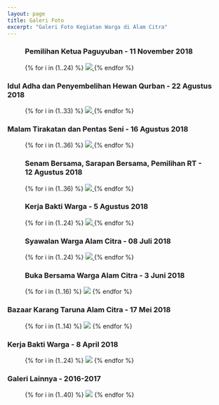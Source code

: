 ```yaml
---
layout: page
title: Galeri Foto
excerpt: "Galeri Foto Kegiatan Warga di Alam Citra"
---
```


<div class="home-gallery">

  <!-- Update November 2018 -->
  <div id="2018-11"></div>

  <figure class="third">
    <h3>Pemilihan Ketua Paguyuban - 11 November 2018</h3>
    {% for i in (1..24) %} <!-- Total 30 -->
      <a class="image-popup" href="{{ site.url }}/images/2018-november/pemilihan-ketua-paguyuban/{{ i }}.jpg">
        <img src="{{ site.url }}/images/2018-november/pemilihan-ketua-paguyuban/thumb/{{ i }}.jpg">
      </a>
    {% endfor %}
  </figure>

  <!-- Update Agustus 2018 -->
  <div id="2018-08"></div>

  <h3>Idul Adha dan Penyembelihan Hewan Qurban - 22 Agustus 2018</h3>
  <figure class="third">
    {% for i in (1..33) %} <!-- Total 75 -->
      <a class="image-popup" href="{{ site.url }}/images/2018-agustus/idul-qurban/{{ i }}.jpg">
        <img src="{{ site.url }}/images/2018-agustus/idul-qurban/thumb/{{ i }}.jpg">
      </a>
    {% endfor %}
  </figure>

  <h3>Malam Tirakatan dan Pentas Seni - 16 Agustus 2018</h3>
  <figure class="third">
    {% for i in (1..36) %} <!-- Total 82 -->
      <a class="image-popup" href="{{ site.url }}/images/2018-agustus/malam-tirakatan/{{ i }}.jpg">
        <img src="{{ site.url }}/images/2018-agustus/malam-tirakatan/thumb/{{ i }}.jpg">
      </a>
    {% endfor %}
  </figure>

  <figure class="third">
    <h3>Senam Bersama, Sarapan Bersama, Pemilihan RT - 12 Agustus 2018</h3>
    {% for i in (1..36) %} <!-- Total 89 -->
      <a class="image-popup" href="{{ site.url }}/images/2018-agustus/pemilihan-rt/{{ i }}.jpg">
        <img src="{{ site.url }}/images/2018-agustus/pemilihan-rt/thumb/{{ i }}.jpg">
      </a>
    {% endfor %}
  </figure>

  <figure class="third">
    <h3>Kerja Bakti Warga - 5 Agustus 2018</h3>
    {% for i in (1..24) %} <!-- Total 47 -->
      <a class="image-popup" href="{{ site.url }}/images/2018-agustus/kerja-bakti/{{ i }}.jpg">
        <img src="{{ site.url }}/images/2018-agustus/kerja-bakti/thumb/{{ i }}.jpg">
      </a>
    {% endfor %}
  </figure>

  <!-- Update Juli 2018 -->
  <div id="2018-07"></div>

  <figure class="third">
    <h3>Syawalan Warga Alam Citra - 08 Juli 2018</h3>
    {% for i in (1..24) %} <!-- Total 35 -->
      <a class="image-popup" href="{{ site.url }}/images/2018-juli/syawalan/{{ i }}.jpg">
        <img src="{{ site.url }}/images/2018-juli/syawalan/thumb/{{ i }}.jpg">
      </a>
    {% endfor %}
  </figure>

  <!-- Update Juni 2018 -->
  <div id="2018-06"></div>

  <figure class="third">
  <h3>Buka Bersama Warga Alam Citra - 3 Juni 2018</h3>
    {% for i in (1..16) %} <!-- Total 16 -->
      <a class="image-popup" href="{{ site.url }}/images/2018-juni/buka-bersama/{{ i }}.jpg"><img src="{{ site.url }}/images/2018-juni/buka-bersama/thumb/{{ i }}.jpg"></a>
    {% endfor %}
  </figure>

  <!-- Update Mei 2018 -->
  <div id="2018-05"></div>

  <h3 id="2018-05">Bazaar Karang Taruna Alam Citra - 17 Mei 2018</h3>
  <figure class="third">
    {% for i in (1..14) %} <!-- Total 14 -->
      <a class="image-popup" href="{{ site.url }}/images/2018-mei/bazaar/{{ i }}.jpg"><img src="{{ site.url }}/images/2018-mei/bazaar/thumb/{{ i }}.jpg"></a>
    {% endfor %}
  </figure>

  <!-- Update April 2018 -->
  <div id="2018-04"></div>

  <h3 id="2018-04">Kerja Bakti Warga - 8 April 2018</h3>
  <figure class="third">
    {% for i in (1..24) %} <!-- Total 51 -->
      <a class="image-popup" href="{{ site.url }}/images/2018-april/kerjabakti/0{{ i }}.jpg"><img src="{{ site.url }}/images/2018-april/kerjabakti/thumb/0{{ i }}.jpg"></a>
    {% endfor %}
  </figure>

  <!-- Update Maret 2018 -->
  <div id="2016-2017"></div>

  <h3>Galeri Lainnya - 2016-2017</h3>
  <figure class="third">
    {% for i in (1..40) %} <!-- Total 40 -->
      <a class="image-popup" href="{{ site.url }}/images/2016-2017/kegiatan-alcit-({{ i }}).jpeg"><img src="{{ site.url }}/images/2016-2017/thumb/kegiatan-alcit-{{ i }}.jpg"></a>
    {% endfor %}
  </figure>

</div>

